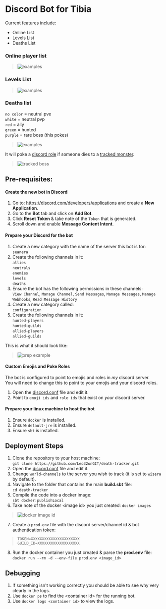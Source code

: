 # Discord Bot for Tibia
   
Current features include:    
- Online List
- Levels List
- Deaths List

### Online player list    

> ![examples](https://i.imgur.com/O4lnDXt.png)

### Levels List

> ![examples](https://i.imgur.com/OEnUbIJ.png)

### Deaths list    
  
  `no color` = neutral pve    
  `white` = neutral pvp    
  `red` = ally    
  `green` = hunted    
  `purple` = rare boss (this pokes)
  
> ![examples](https://i.imgur.com/09xAyde.gif)

It will poke a [discord role](https://github.com/Leo32onGIT/death-tracker/blob/main/death-tracker/src/main/resources/application.conf#L23) if someone dies to a [tracked monster](https://github.com/Leo32onGIT/death-tracker/blob/main/death-tracker/src/main/resources/application.conf#L24-L94).

> ![tracked boss](https://i.imgur.com/cbwovAO.png)

## Pre-requisites:

#### Create the new bot in Discord
1. Go to: https://discord.com/developers/applications and create a **New Application**.
2. Go to the **Bot** tab and click on **Add Bot**.
3. Click **Reset Token** & take note of the `Token` that is generated.
4. Scroll down and enable **Message Content Intent**.

#### Prepare your Discord for the bot
1. Create a new category with the name of the server this bot is for:    
`seanera`
2. Create the following channels in it:    
`allies`    
`neutrals`    
`enemies`    
`levels`    
`deaths`
3. Ensure the bot has the following permissions in these channels:    
`View Channel`, `Manage Channel`, `Send Messages`, `Manage Messages`, `Manage Webhooks`, `Read Message History`
4. Create a new category called:    
`configuration`
5. Create the following channels in it:   
`hunted-players`    
`hunted-guilds`    
`allied-players`    
`allied-guilds`

This is what it should look like:
> ![prep example](https://i.imgur.com/MMRIjys.png)

#### Custom Emojis and Poke Roles
The bot is configured to point to emojis and roles in _my_ discord server.     
You will need to change this to point to your emojis and your discord roles.

1. Open the [discord.conf](https://github.com/Leo32onGIT/death-tracker/blob/seanera/death-tracker/src/main/resources/discord.conf#L11-L34) file and edit it.
2. Point to `emoji ids` and `role ids` that exist on _your_ discord server.

#### Prepare your linux machine to host the bot
1. Ensure `docker` is installed.
1. Ensure `default-jre` is installed.
1. Ensure `sbt` is installed.

## Deployment Steps

1. Clone the repository to your host machine:    
`git clone https://github.com/Leo32onGIT/death-tracker.git`    
2. Open the [discord.conf](https://github.com/Leo32onGIT/death-tracker/blob/seanera/death-tracker/src/main/resources/discord.conf#L7) file and edit it.
3. Change `world-channels` to the server you wish to track (it is set to `wizera` by default).
4. Navigate to the folder that contains the main **build.sbt** file:    
`cd death-tracker`    
5. Compile the code into a docker image:    
`sbt docker:publishLocal`    
6. Take note of the docker \<image id\> you just created: `docker images`   
> ![docker image id](https://i.imgur.com/nXvSeIL.png)

7. Create a `prod.env` file with the discord server/channel id & bot authentication token:
> ```env
> TOKEN=XXXXXXXXXXXXXXXXXXXXXX   
> GUILD_ID=XXXXXXXXXXXXXXXXXXX   
> ```
8. Run the docker container you just created & parse the **prod.env** file:    
`docker run --rm -d --env-file prod.env <image_id>`  

## Debugging

1. If something isn't working correctly you should be able to see why very clearly in the logs.
2. Use `docker ps` to find the \<container id\> for the running bot.
3. Use `docker logs <container id>` to view the logs.
